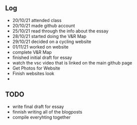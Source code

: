 

## Log

- 20/10/21 attended class
- 20/10/21 made github account
- 25/10/21 read through the info about the essay
- 28/10/21 started doing the V&R Map
- 29/10/21 decided on a cycling website
- 01/11/21 worked on website
- complete V&R Map
- finished initial draft for essay
- watch the vsc video that is linked on the main github page
- Get Photos for Website 
- Finish websites look
-

## TODO
- write final draft for essay
- finnish writing all of the blogposts
- compile everyhting together 
